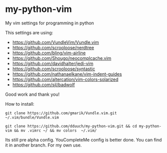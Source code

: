 # my-python-vim
My vim settings  for programming in python

This settings are using:
* https://github.com/VundleVim/Vundle.vim
* https://github.com/scrooloose/nerdtree
* https://github.com/bling/vim-airline
* https://github.com/Shougo/neocomplcache.vim
* https://github.com/davidhalter/jedi-vim
* https://github.com/scrooloose/syntastic
* https://github.com/nathanaelkane/vim-indent-guides
* https://github.com/altercation/vim-colors-solarized
* https://github.com/sjl/badwolf


Good work and thank you!


How to install:



    git clone https://github.com/gmarik/Vundle.vim.git ~/.vim/bundle/Vundle.vim
    
    git clone https://github.com/dduuch/my-python-vim.git && cd my-python-vim && mv .vimrc ~/ && mv colors  ~/.vim/


Its still pre alpha config. YouCompleteMe config is better done. You can find it in another branch.
For my own use.

